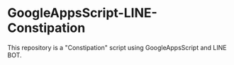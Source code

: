 # GoogleAppsScript-LINE-Constipation
This repository is a "Constipation" script using GoogleAppsScript and LINE BOT.
